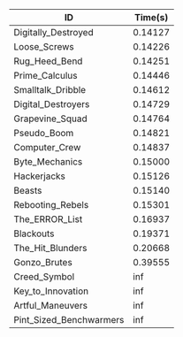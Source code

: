 |ID|Time(s)|
|-|-|
|Digitally_Destroyed|0.14127|
|Loose_Screws|0.14226|
|Rug_Heed_Bend|0.14251|
|Prime_Calculus|0.14446|
|Smalltalk_Dribble|0.14612|
|Digital_Destroyers|0.14729|
|Grapevine_Squad|0.14764|
|Pseudo_Boom|0.14821|
|Computer_Crew|0.14837|
|Byte_Mechanics|0.15000|
|Hackerjacks|0.15126|
|Beasts|0.15140|
|Rebooting_Rebels|0.15301|
|The_ERROR_List|0.16937|
|Blackouts|0.19371|
|The_Hit_Blunders|0.20668|
|Gonzo_Brutes|0.39555|
|Creed_Symbol|inf|
|Key_to_Innovation|inf|
|Artful_Maneuvers|inf|
|Pint_Sized_Benchwarmers|inf|
